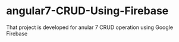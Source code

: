 # angular7-CRUD-Using-Firebase
That project is developed for anular 7 CRUD operation using Google Firebase
